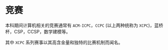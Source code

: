 # 竞赛

本科期间计算机相关的竞赛通常有 `ACM-ICPC`，`CCPC` (以上两种统称为 `XCPC`)，蓝桥杯，CSP，CCSP，数学建模等。

其中 `XCPC` 系列赛事以其高含金量和独特的比赛机制而闻名。
